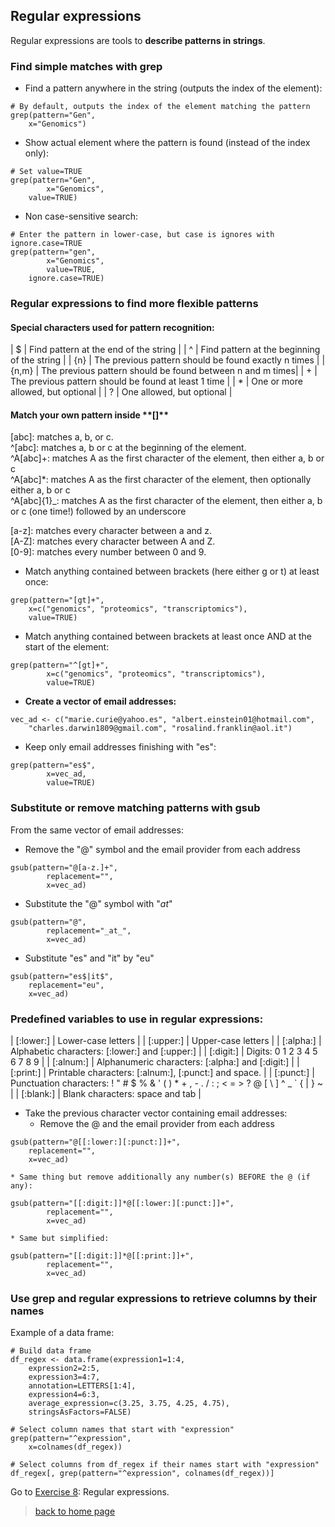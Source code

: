 <h2>Regular expressions</h2>

Regular expressions are tools to **describe patterns in strings**.

<h3>Find simple matches with grep</h3>

* Find a pattern anywhere in the string (outputs the index of the element):

```{r}
# By default, outputs the index of the element matching the pattern
grep(pattern="Gen", 
	x="Genomics")
```

* Show actual element where the pattern is found (instead of the index only):

```{r}
# Set value=TRUE
grep(pattern="Gen", 
        x="Genomics",
	value=TRUE)
```

* Non case-sensitive search:

```{r}
# Enter the pattern in lower-case, but case is ignores with ignore.case=TRUE
grep(pattern="gen",
        x="Genomics",
        value=TRUE,
	ignore.case=TRUE)
```

<h3>Regular expressions to find more flexible patterns</h3>

<h4>Special characters used for pattern recognition:</h4>

| $ | Find pattern at the end of the string |
| ^ | Find pattern at the beginning of the string |
| {n} | The previous pattern should be found exactly n times |
| {n,m} | The previous pattern should be found between n and m times|
| + | The previous pattern should be found at least 1 time |
| * | One or more allowed, but optional |
| ? | One allowed, but optional |

<h4>Match your own pattern inside **[]**</h4>

\[abc\]: matches a, b, or c.<br>
^\[abc\]: matches a, b or c at the beginning of the element.<br>
^A\[abc\]+: matches A as the first character of the element, then either a, b or c<br>
^A\[abc\]*: matches A as the first character of the element, then optionally either a, b or c<br>
^A\[abc\]{1}_: matches A as the first character of the element, then either a, b or c (one time!) followed by an underscore<br>

\[a-z\]: matches every character between a and z.<br>
\[A-Z\]: matches every character between A and Z.<br>
\[0-9\]: matches every number between 0 and 9.<br>


* Match anything contained between brackets (here either g or t) at least once:

```{r}
grep(pattern="[gt]+", 
	x=c("genomics", "proteomics", "transcriptomics"), 
	value=TRUE)
```

* Match anything contained between brackets at least once AND at the start of the element:

```{r}
grep(pattern="^[gt]+",
        x=c("genomics", "proteomics", "transcriptomics"),
        value=TRUE)
```

* **Create a vector of email addresses:**

```{r}
vec_ad <- c("marie.curie@yahoo.es", "albert.einstein01@hotmail.com", 
	"charles.darwin1809@gmail.com", "rosalind.franklin@aol.it")
```

* Keep only email addresses finishing with "es":

```{r}
grep(pattern="es$",
        x=vec_ad,
        value=TRUE)
```

<h3>Substitute or remove matching patterns with gsub</h3>

From the same vector of email addresses:

* Remove the "@" symbol and the email provider from each address

```{r}
gsub(pattern="@[a-z.]+",
        replacement="",
        x=vec_ad)
```

* Substitute the "@" symbol with "_at_"

```{r}
gsub(pattern="@",
        replacement="_at_",
        x=vec_ad)
```

* Substitute "es" and "it" by "eu"

```{r}
gsub(pattern="es$|it$", 
	replacement="eu", 
	x=vec_ad)
```

<h3>Predefined variables to use in regular expressions:</h3>

| [:lower:] | Lower-case letters |
| [:upper:] | Upper-case letters |
| [:alpha:] | Alphabetic characters: [:lower:] and [:upper:] |
| [:digit:] | Digits: 0 1 2 3 4 5 6 7 8 9 |
| [:alnum:] | Alphanumeric characters: [:alpha:] and [:digit:] |
| [:print:] | Printable characters: [:alnum:], [:punct:] and space. |
| [:punct:] | Punctuation characters: ! " # $ % & ' ( ) * + , - . / : ; < = > ? @ [ \ ] ^ _ ` { &#124; } ~ |
| [:blank:] | Blank characters: space and tab |


* Take the previous character vector containing email addresses:
	* Remove the @ and the email provider from each address
```{r}
gsub(pattern="@[[:lower:][:punct:]]+", 
	replacement="", 
	x=vec_ad)
```
	* Same thing but remove additionally any number(s) BEFORE the @ (if any):
```{r}
gsub(pattern="[[:digit:]]*@[[:lower:][:punct:]]+",
        replacement="",
        x=vec_ad)
```
	* Same but simplified:
```{r}
gsub(pattern="[[:digit:]]*@[[:print:]]+",
        replacement="",
        x=vec_ad)
```

<h3>Use grep and regular expressions to retrieve columns by their names</h3>

Example of a data frame:

```{r}
# Build data frame
df_regex <- data.frame(expression1=1:4, 
	expression2=2:5, 
	expression3=4:7, 
	annotation=LETTERS[1:4], 
	expression4=6:3, 
	average_expression=c(3.25, 3.75, 4.25, 4.75),
	stringsAsFactors=FALSE)

# Select column names that start with "expression"
grep(pattern="^expression", 
	x=colnames(df_regex))

# Select columns from df_regex if their names start with "expression"
df_regex[, grep(pattern="^expression", colnames(df_regex))]
```

Go to [Exercise 8](https://sbcrg.github.io/CRG_RIntroduction/exercise8): Regular expressions.
<br>

> [back to home page](https://sbcrg.github.io/CRG_RIntroduction)
